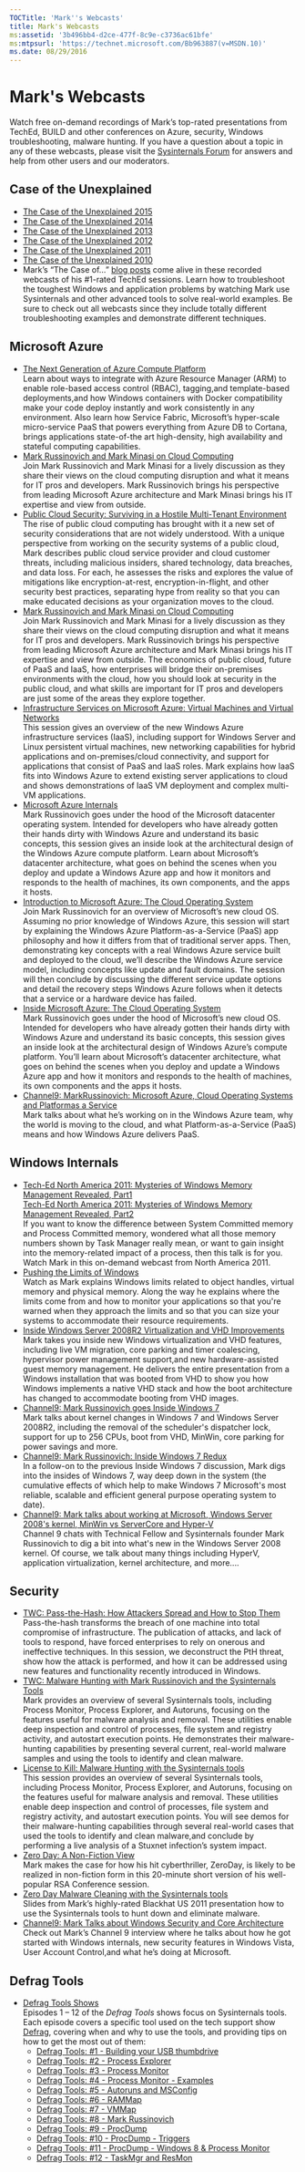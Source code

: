 ```yaml
---
TOCTitle: 'Mark''s Webcasts' 
title: Mark's Webcasts 
ms:assetid: '3b496bb4-d2ce-477f-8c9e-c3736ac61bfe' 
ms:mtpsurl: 'https://technet.microsoft.com/Bb963887(v=MSDN.10)' 
ms.date: 08/29/2016
---
```


Mark's Webcasts
===============

Watch free on-demand recordings of Mark’s top-rated presentations from
TechEd, BUILD and other conferences on Azure, security, Windows
troubleshooting, malware hunting. If you have a question about a topic
in any of these webcasts, please visit the [Sysinternals
Forum](http://forum.sysinternals.com/) for answers and help from other
users and our moderators.


## Case of the Unexplained

 - [The Case of the Unexplained 2015](http://channel9.msdn.com/events/ignite/2015/brk3316)  
 - [The Case of the Unexplained 2014](http://channel9.msdn.com/events/teched/northamerica/2014/win-b354)  
 - [The Case of the Unexplained 2013](http://channel9.msdn.com/events/teched/northamerica/2013/wca-b306#fbid=iji0b0vlcbg)  
 - [The Case of the Unexplained 2012](http://channel9.msdn.com/events/teched/northamerica/2012/wcl301)  
 - [The Case of the Unexplained 2011](http://channel9.msdn.com/events/teched/northamerica/2011/wcl304)  
 - [The Case of the Unexplained 2010](http://channel9.msdn.com/events/teched/northamerica/2010/wcl315)  
 - Mark’s  “The Case of…” [blog posts](http://technet.microsoft.com/sysinternals/bb963890.aspx) come alive in  these recorded webcasts of his #1-rated TechEd sessions. Learn how to troubleshoot the toughest Windows and application problems by watching Mark use Sysinternals and other advanced tools to solve real-world examples. Be sure to check out all webcasts since they include totally different troubleshooting examples and demonstrate different techniques. 


## Microsoft Azure

 - [The Next Generation of  Azure Compute Platform](http://channel9.msdn.com/events/build/2015/3-618)  
Learn about ways to  integrate with Azure Resource Manager (ARM) to  enable  role-based  access  control (RBAC), tagging,and template-based  deployments,and how Windows containers  with Docker  compatibility make your code deploy  instantly and work consistently in  any environment. Also learn how Service Fabric, Microsoft’s hyper-scale micro-service PaaS that powers  everything  from Azure DB  to  Cortana, brings  applications state-of-the art high-density, high availability and stateful computing capabilities. 
 - [Mark Russinovich and Mark Minasi  on  Cloud Computing](http://channel9.msdn.com/events/ignite/2015/brk2477)  
Join Mark Russinovich and Mark Minasi  for a lively  discussion  as  they share their views on  the cloud computing disruption  and what it  means for IT  pros and developers. Mark Russinovich brings  his perspective from leading Microsoft Azure architecture and Mark Minasi  brings  his IT  expertise and view from outside.
 - [Public Cloud Security: Surviving in a Hostile Multi-Tenant Environment](http://channel9.msdn.com/events/teched/northamerica/2014/dcim-b306)  
 The rise of  public  cloud computing has brought with it a new set of  security considerations  that are not widely  understood. With a unique  perspective from working on  the security systems of a public  cloud,  Mark describes public  cloud service provider and cloud customer threats, including malicious insiders, shared  technology, data breaches, and data loss. For each, he  assesses the risks and explores the value of  mitigations like encryption-at-rest, encryption-in-flight, and other security best practices,  separating  hype from reality so  that you can make educated decisions as  your organization moves to  the cloud.  
 - [Mark Russinovich and Mark Minasi  on  Cloud Computing](http://channel9.msdn.com/events/teched/northamerica/2014/dcim-b386)  
 Join Mark Russinovich and Mark Minasi  for a lively  discussion  as  they share their views on  the cloud computing disruption  and what it  means for IT  pros and developers. Mark Russinovich brings  his perspective from leading Microsoft Azure architecture and Mark Minasi  brings  his IT  expertise and view from outside. The economics of  public  cloud,  future  of  PaaS and IaaS, how enterprises will bridge  their on-premises environments with the cloud,  how you should  look at  security in  the public  cloud,  and what skills  are important for IT  pros and developers  are just some of  the areas they explore together. 
 - [Infrastructure Services on  Microsoft Azure:  Virtual Machines and Virtual Networks](http://channel9.msdn.com/events/teched/northamerica/2013/mdc-b212)  
 This session gives an  overview of  the new Windows Azure infrastructure  services (IaaS), including support for Windows Server  and Linux persistent  virtual machines, new networking  capabilities for hybrid  applications and on-premises/cloud connectivity, and support for applications that consist of  PaaS and IaaS roles.  Mark explains how IaaS fits into Windows Azure to  extend  existing server  applications to  cloud and shows demonstrations  of  IaaS VM  deployment  and complex multi-VM applications. 
 - [Microsoft  Azure Internals](http://channel9.msdn.com/events/teched/northamerica/2013/wad-b402)  
  Mark Russinovich goes under the hood of  the Microsoft datacenter  operating system. Intended for developers  who have already gotten their hands dirty with Windows Azure and understand  its basic concepts, this session gives an  inside  look at  the architectural design  of  the Windows Azure compute platform. Learn about Microsoft’s datacenter  architecture, what goes on  behind  the scenes  when you deploy  and update  a Windows Azure app and how it  monitors and responds to  the health  of  machines, its own components, and the apps it  hosts.  
 - [Introduction to  Microsoft Azure:  The Cloud Operating System](http://channel9.msdn.com/events/build/build2011/sac-852f)  
  Join Mark Russinovich for an  overview of  Microsoft’s new cloud OS. Assuming no  prior knowledge of  Windows Azure,  this session will start by  explaining  the Windows Azure Platform-as-a-Service (PaaS)  app philosophy  and how it  differs from that of  traditional server  apps. Then, demonstrating key concepts with a real Windows Azure service built and deployed to  the cloud,  we’ll describe the Windows Azure service model,  including concepts like update  and fault domains. The session will then conclude by  discussing  the different service update  options and detail  the recovery steps Windows Azure follows when it  detects that a service or a hardware device  has failed. 
 - [Inside Microsoft Azure:  The Cloud Operating System](http://channel9.msdn.com/events/build/build2011/sac-853t)  
  Mark Russinovich goes under the hood of  Microsoft’s new cloud OS. Intended for developers  who have already gotten  their hands dirty with Windows Azure and understand  its basic concepts, this session gives an  inside  look at  the architectural design  of  Windows Azure’s compute platform. You’ll  learn about Microsoft’s datacenter  architecture, what goes on  behind  the scenes  when you deploy  and update  a Windows Azure app and how it  monitors and responds to  the health  of  machines, its own components  and the apps it  hosts.  
 - [Channel9:  MarkRussinovich: Microsoft Azure,  Cloud Operating Systems and Platformas a Service](http://channel9.msdn.com/shows/going+deep/mark-russinovich-windows-azure-cloud-operating-systems-and-platform-as-a-service)  
 Mark talks about what he’s working on  in  the Windows Azure team, why the world is  moving  to  the cloud,  and what Platform-as-a-Service (PaaS)  means and how Windows Azure delivers PaaS.

## Windows Internals

 - [Tech-Ed North America 2011: Mysteries of  Windows Memory  Management  Revealed, Part1](http://channel9.msdn.com/events/teched/northamerica/2011/wcl405)  
[Tech-Ed North America 2011: Mysteries of  Windows Memory  Management  Revealed, Part2](http://channel9.msdn.com/events/teched/northamerica/2011/wcl406)  
If  you want to  know the difference  between System  Committed memory  and Process Committed memory, wondered what all those memory  numbers shown by  Task Manager really  mean, or  want to  gain insight into the memory-related  impact  of a process, then this talk is  for you. Watch Mark in  this on-demand webcast from North America 2011. 
 - [Pushing the Limits  of  Windows](https://channel9.msdn.com/events/teched/europe/2009/cli402)  
 Watch as  Mark explains Windows limits  related to  object  handles, virtual memory  and physical memory. Along the way he  explains where the limits  come from and how to  monitor your applications so  that you're  warned  when they approach the limits  and so  that you can size your systems to  accommodate their resource requirements. 
 - [Inside Windows Server  2008R2  Virtualization  and VHD Improvements](https://channel9.msdn.com/events/teched/northamerica/2009/vir401)  
Mark takes you inside  new Windows virtualization  and VHD features, including live VM  migration,  core parking and timer coalescing, hypervisor  power management  support,and new hardware-assisted guest memory  management. He  delivers the entire  presentation from a Windows installation that was booted  from VHD to  show you how Windows implements  a native  VHD stack and how the boot architecture has changed to  accommodate booting from VHD images. 
 - [Channel9:  Mark Russinovich goes Inside  Windows 7](http://channel9.msdn.com/shows/going+deep/mark-russinovich-inside-windows-7/)  
 Mark talks about kernel  changes in  Windows 7 and Windows Server  2008R2, including the removal of  the scheduler's dispatcher  lock, support for up  to  256 CPUs, boot from VHD, MinWin, core parking for power savings and more. 
 - [Channel9:  Mark Russinovich: Inside  Windows 7 Redux](http://channel9.msdn.com/shows/going+deep/mark-russinovich-inside-windows-7-redux)  
  In a follow-on to  the previous Inside  Windows 7 discussion, Mark digs into the insides of  Windows 7,  way deep down in  the system  (the cumulative effects of  which help to  make Windows 7 Microsoft's most reliable, scalable and efficient general purpose operating system  to  date).  
 - [Channel9:  Mark talks about working at  Microsoft,  Windows Server  2008's  kernel, MinWin  vs  ServerCore  and Hyper-V](http://channel9.msdn.com/shows/going+deep/mark-russinovich-on-working-at-microsoft-windows-server-2008-kernel-minwin-vs-servercore-hyperv/)  
 Channel 9 chats with Technical Fellow  and Sysinternals founder Mark Russinovich to  dig a bit into what's  new in  the Windows Server  2008 kernel. Of  course, we  talk about many things  including HyperV, application virtualization, kernel  architecture, and more....


## Security

 - [TWC: Pass-the-Hash:  How Attackers Spread  and How to  Stop Them](http://channel9.msdn.com/events/teched/northamerica/2014/dcim-b359)  
  Pass-the-hash transforms  the breach  of  one machine into total compromise  of  infrastructure. The publication of  attacks, and lack of  tools to  respond, have forced  enterprises to  rely on  onerous and ineffective techniques. In  this session, we  deconstruct the PtH threat, show how the attack  is  performed,  and how it  can be  addressed using new features and functionality recently introduced  in  Windows.
 - [TWC: Malware Hunting with Mark Russinovich and the Sysinternals Tools](http://channel9.msdn.com/events/teched/northamerica/2014/dcim-b368)  
 Mark provides an  overview of  several Sysinternals tools,  including Process Monitor, Process Explorer, and Autoruns, focusing on  the features useful  for malware analysis and removal. These utilities enable  deep inspection  and control of  processes,  file system  and registry activity, and autostart execution points. He  demonstrates their malware-hunting capabilities by  presenting  several current, real-world  malware samples and using the tools to  identify and clean malware.
 - [License to  Kill: Malware Hunting with the Sysinternals tools](http://channel9.msdn.com/events/teched/northamerica/2013/atc-b308)  
  This session provides an  overview of  several Sysinternals tools,  including Process Monitor, Process Explorer, and Autoruns, focusing on  the features useful  for malware analysis and removal. These utilities enable  deep inspection  and control of  processes,  file system  and registry activity, and autostart execution points. You will see demos for their malware-hunting capabilities through several real-world  cases that used the tools to  identify and clean malware,and conclude by  performing  a live analysis of a Stuxnet infection’s system  impact. 
 - [Zero Day: A Non-Fiction View](http://www.youtube.com/watch?v=sx7lxvb5zd8)  
  Mark makes the case for how his hit cyberthriller,  ZeroDay, is  likely  to  be  realized in non-fiction form in  this 20-minute short version of  his well-popular RSA Conference  session.
 - [Zero Day Malware Cleaning with the Sysinternals tools](http://download.sysinternals.com/files/SysinternalsMalwareCleaning.pdf)  
 Slides  from Mark’s  highly-rated Blackhat US  2011 presentation  how to  use the Sysinternals tools to  hunt down and eliminate malware.
 - [Channel9:  Mark Talks about Windows Security and Core Architecture](http://channel9.msdn.com/showpost.aspx?postid=294410)  
Check out Mark’s  Channel 9 interview where he  talks about how he  got started with Windows internals,  new security features in  Windows Vista,  User Account Control,and what he’s doing at  Microsoft.  

## Defrag Tools

- [Defrag Tools Shows](http://channel9.msdn.com/shows/defrag-tools)  
  Episodes 1 – 12 of the *Defrag Tools* shows focus on Sysinternals tools. Each episode covers a specific tool used on the tech support show [Defrag](http://channel9.msdn.com/shows/the-defrag-show), covering when
  and why to use the tools, and providing tips on how to get the most out of them:
  - [Defrag Tools: #1 - Building your USB thumbdrive](http://channel9.msdn.com/shows/defrag-tools/defrag-tools-building-your-usb-thumbdrive)
  - [Defrag Tools: #2 - Process Explorer](http://channel9.msdn.com/shows/defrag-tools/defrag-tools-2-process-explorer)
  - [Defrag Tools: #3 - Process Monitor](http://channel9.msdn.com/shows/defrag-tools/defrag-tools-3-process-monitor)
  - [Defrag Tools: #4 - Process Monitor - Examples](http://channel9.msdn.com/shows/defrag-tools/defrag-tools-4-process-monitor)
  - [Defrag Tools: #5 - Autoruns and MSConfig](http://channel9.msdn.com/shows/defrag-tools/defrag-tools-5-autoruns)
  - [Defrag Tools: #6 - RAMMap](http://channel9.msdn.com/shows/defrag-tools/defrag-tools-6-rammap)
  - [Defrag Tools: #7 - VMMap](http://channel9.msdn.com/shows/defrag-tools/defrag-tools-7-vmmap)
  - [Defrag Tools: #8 - Mark Russinovich](http://channel9.msdn.com/shows/defrag-tools/defrag-tools-8-mark-russinovich)
  - [Defrag Tools: #9 - ProcDump](http://channel9.msdn.com/shows/defrag-tools/defrag-tools-9-procdump)
  - [Defrag Tools: #10 - ProcDump - Triggers](http://channel9.msdn.com/shows/defrag-tools/defrag-tools-10-procdump-triggers)
  - [Defrag Tools: #11 - ProcDump - Windows 8 & Process Monitor](http://channel9.msdn.com/shows/defrag-tools/defrag-tools-11-procdump-windows-8--process-monitor)
  - [Defrag Tools: #12 - TaskMgr and ResMon](http://channel9.msdn.com/shows/defrag-tools/defrag-tools-12-taskmgr-and-resmon)
